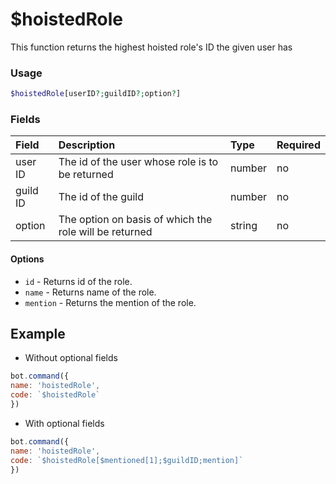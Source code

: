 # $hoistedRole

This function returns the highest hoisted role's ID the given user has

### Usage 
```php
$hoistedRole[userID?;guildID?;option?]
```

### Fields

| Field | Description | Type | Required |
| :--- | :--- | :--- | :--- |
|user ID|The id of the user whose role is to be returned|number|no|
| guild ID | The id of the guild | number | no |
| option | The option on basis of which the role will be returned | string | no |

#### Options
- `id` - Returns id of the role.
- `name` - Returns name of the role.
- `mention` - Returns the mention of the role.

## Example

- Without optional fields

```javascript
bot.command({
name: 'hoistedRole',
code: `$hoistedRole`
})
```

- With optional fields

```javascript
bot.command({
name: 'hoistedRole',
code: `$hoistedRole[$mentioned[1];$guildID;mention]`
})
```

